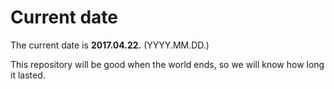 # Current date

The current date is **2017.04.22.** (YYYY.MM.DD.)

This repository will be good when the world ends, so we will know how long it lasted.